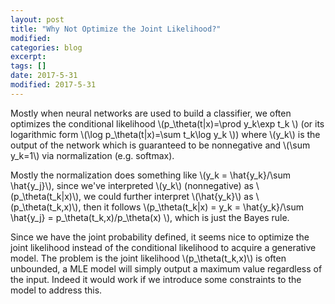 ```yaml
---
layout: post
title: "Why Not Optimize the Joint Likelihood?"
modified:
categories: blog
excerpt:
tags: []
date: 2017-5-31
modified: 2017-5-31
---
```


Mostly when neural networks are used to build a classifier, we often optimizes the conditional likelihood 
\\(p_\theta(t|x)=\prod y_k\exp t_k \\) (or its logarithmic form \\(\log p_\theta(t|x)=\sum t_k\log y_k \\)) where \\(y_k\\) is the output of the network which is guaranteed to be nonnegative and \\(\sum y_k=1\\) via normalization (e.g. softmax).

Mostly the normalization does something like \\(y_k = \hat{y_k}/\sum \hat{y_j}\\), since we've interpreted \\(y_k\\) (nonnegative) as 
\\(p_\theta(t_k|x)\\), we could further interpret \\(\hat{y_k}\\) as \\(p_\theta(t_k,x)\\), then it follows 
\\(p_\theta(t_k|x) = y_k = \hat{y_k}/\sum \hat{y_j} = p_\theta(t_k,x)/p_\theta(x) \\), 
which is just the Bayes rule.

Since we have the joint probability defined, it seems nice to optimize the joint likelihood instead of the conditional likelihood to acquire a generative model. The problem is the joint likelihood \\(p_\theta(t_k,x)\\) is often unbounded,
a MLE model will simply output a maximum value regardless of the input. Indeed it would work if we introduce some constraints to the model to address this.
